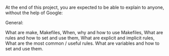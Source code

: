 At the end of this project, you are expected to be able to explain to anyone, without the help of Google:

General:

What are make, Makefiles,
When, why and how to use Makefiles,
What are rules and how to set and use them,
What are explicit and implicit rules,
What are the most common / useful rules.
What are variables and how to set and use them.
